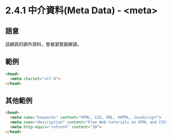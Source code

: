 # 2.4.1 中介資料\(Meta Data\) - &lt;meta&gt;

## 語意

該網頁的額外資料，會被瀏覽器解讀。

## 範例

```html
<head>
  <meta charset="utf-8">
</head>
```

## 其他範例

```html
<head>
  <meta name="keywords" content="HTML, CSS, XML, XHTML, JavaScript">
  <meta name="description" content="Free Web tutorials on HTML and CSS">
  <meta http-equiv="refresh" content="30">
</head>
```



